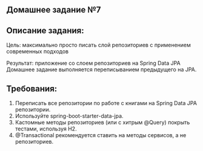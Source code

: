 Домашнее задание №7
---
Описание задания:
---
Цель: максимально просто писать слой репозиториев с применением современных подходов

Результат: приложение со слоем репозиториев на Spring Data JPA Домашнее задание выполняется переписыванием предыдущего на JPA.

Требования:
----
1. Переписать все репозитории по работе с книгами на Spring Data JPA репозитории.
2. Используйте spring-boot-starter-data-jpa.
3. Кастомные методы репозиториев (или с хитрым @Query) покрыть тестами, используя H2.
4. @Transactional рекомендуется ставить на методы сервисов, а не репозиториев.
